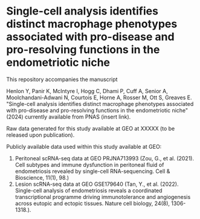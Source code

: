# Single-cell analysis identifies distinct macrophage phenotypes associated with pro-disease and pro-resolving functions in the endometriotic niche

This repository accompanies the manuscript

Henlon Y, Panir K, McIntyre I, Hogg C, Dhami P, Cuff A, Senior A, Moolchandani-Adwani N, Courtois E, Horne A, Rosser M, Ott S, Greaves E. "Single-cell analysis identifies distinct macrophage phenotypes associated with pro-disease and pro-resolving functions in the endometriotic niche" (2024) currently available from PNAS (insert link).

Raw data generated for this study available at GEO at XXXXX (to be released upon publication).

Publicly available data used within this study available at GEO:
1. Peritoneal scRNA-seq data at GEO PRJNA713993 (Zou, G., et al. (2021). Cell subtypes and immune dysfunction in peritoneal fluid of endometriosis revealed by single-cell RNA-sequencing. Cell & Bioscience, 11(1), 98.) 
2. Lesion scRNA-seq data at GEO GSE179640 (Tan, Y., et al. (2022). Single-cell analysis of endometriosis reveals a coordinated transcriptional programme driving immunotolerance and angiogenesis across eutopic and ectopic tissues. Nature cell biology, 24(8), 1306-1318.).
